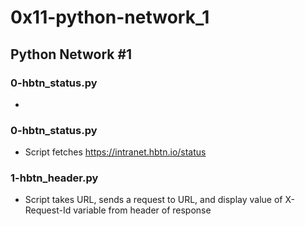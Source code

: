 # 0x11-python-network_1

## Python Network #1
### 0-hbtn_status.py
* 

### 0-hbtn_status.py
* Script fetches https://intranet.hbtn.io/status

### 1-hbtn_header.py
* Script takes URL, sends a request to URL, and display value of X-Request-Id variable from header of response

